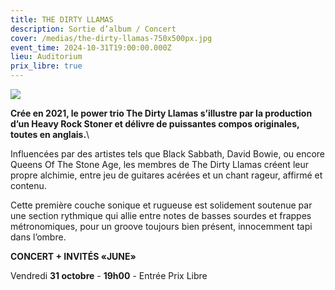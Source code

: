 ```yaml
---
title: THE DIRTY LLAMAS
description: Sortie d’album / Concert
cover: /medias/the-dirty-llamas-750x500px.jpg
event_time: 2024-10-31T19:00:00.000Z
lieu: Auditorium
prix_libre: true
---
```

![](/medias/the-dirty-llamas-750x500px.jpg)

**Crée en 2021, le power trio The Dirty Llamas s’illustre par la production d’un Heavy Rock Stoner et délivre de puissantes compos originales, toutes en anglais.**\

Influencées par des artistes tels que Black Sabbath, David Bowie, ou encore Queens Of The Stone Age, les membres de The Dirty Llamas créent leur propre alchimie, entre jeu de guitares acérées et un chant rageur, affirmé et contenu. 

Cette première couche sonique et rugueuse est solidement soutenue par une section rythmique qui allie entre notes de basses sourdes et frappes métronomiques, pour un groove toujours bien présent, innocemment tapi dans l’ombre.

**CONCERT + INVITÉS «JUNE»**

Vendredi **31 octobre** - **19h00** - Entrée Prix Libre

[](https://www.mjcmorlaix.com/documents)